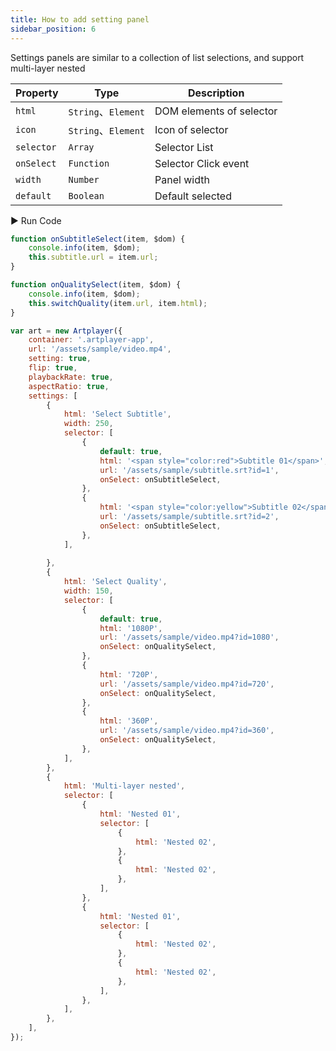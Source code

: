 ```yaml
---
title: How to add setting panel
sidebar_position: 6
---
```


Settings panels are similar to a collection of list selections, and support multi-layer nested

| Property   | Type                | Description              |
| ---------- | ------------------- | ------------------------ |
| `html`     | `String`、`Element` | DOM elements of selector |
| `icon`     | `String`、`Element` | Icon of selector         |
| `selector` | `Array`             | Selector List            |
| `onSelect` | `Function`          | Selector Click event     |
| `width`    | `Number`            | Panel width              |
| `default`  | `Boolean`           | Default selected         |

<div className="run-code">▶ Run Code</div>

```js
function onSubtitleSelect(item, $dom) {
    console.info(item, $dom);
    this.subtitle.url = item.url;
}

function onQualitySelect(item, $dom) {
    console.info(item, $dom);
    this.switchQuality(item.url, item.html);
}

var art = new Artplayer({
    container: '.artplayer-app',
    url: '/assets/sample/video.mp4',
    setting: true,
    flip: true,
    playbackRate: true,
    aspectRatio: true,
    settings: [
        {
            html: 'Select Subtitle',
            width: 250,
            selector: [
                {
                    default: true,
                    html: '<span style="color:red">Subtitle 01</span>',
                    url: '/assets/sample/subtitle.srt?id=1',
                    onSelect: onSubtitleSelect,
                },
                {
                    html: '<span style="color:yellow">Subtitle 02</span>',
                    url: '/assets/sample/subtitle.srt?id=2',
                    onSelect: onSubtitleSelect,
                },
            ],
            
        },
        {
            html: 'Select Quality',
            width: 150,
            selector: [
                {
                    default: true,
                    html: '1080P',
                    url: '/assets/sample/video.mp4?id=1080',
                    onSelect: onQualitySelect,
                },
                {
                    html: '720P',
                    url: '/assets/sample/video.mp4?id=720',
                    onSelect: onQualitySelect,
                },
                {
                    html: '360P',
                    url: '/assets/sample/video.mp4?id=360',
                    onSelect: onQualitySelect,
                },
            ],
        },
        {
            html: 'Multi-layer nested',
            selector: [
                {
                    html: 'Nested 01',
                    selector: [
                        {
                            html: 'Nested 02',
                        },
                        {
                            html: 'Nested 02',
                        },
                    ],
                },
                {
                    html: 'Nested 01',
                    selector: [
                        {
                            html: 'Nested 02',
                        },
                        {
                            html: 'Nested 02',
                        },
                    ],
                },
            ],
        },
    ],
});
```